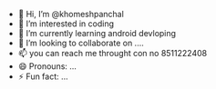 - 👋 Hi, I’m @khomeshpanchal
- 👀 I’m interested in coding
- 🌱 I’m currently learning android devloping
- 💞️ I’m looking to collaborate on ....
- 📫 you can  reach me throught con no 8511222408 
- 😄 Pronouns: ...
- ⚡ Fun fact: ...

<!---
khomeshpanchal/khomeshpanchal is a ✨ special ✨ repository because its `README.md` (this file) appears on your GitHub profile.
You can click the Preview link to take a look at your changes.
--->
